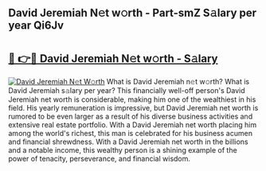 ## David Jeremiah N𝚎t w𝚘rth - Part-smZ S𝚊lary per year Qi6Jv

# <h2><a href="http://gc2uun.nevu.top/?p=David+Jeremiah">🔗 👉🔴 David Jeremiah N𝚎t w𝚘rth - S𝚊lary</a></h2>

[![David Jeremiah N𝚎t W𝚘rth](https://i.imgur.com/Oavwk0R.jpeg)](http://gc2uun.nevu.top/?p=David+Jeremiah)
What is David Jeremiah n𝚎t w𝚘rth? What is David Jeremiah s𝚊lary per year?
This financially well-off person's David Jeremiah net worth is considerable, making him one of the wealthiest in his field. His yearly remuneration is impressive, but David Jeremiah net worth is rumored to be even larger as a result of his diverse business activities and extensive real estate portfolio. With a David Jeremiah net worth placing him among the world's richest, this man is celebrated for his business acumen and financial shrewdness. With a David Jeremiah net worth in the billions and a notable income, this wealthy person is a shining example of the power of tenacity, perseverance, and financial wisdom.
